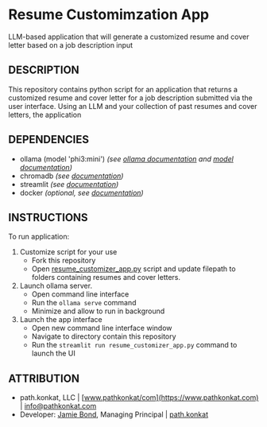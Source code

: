 # Resume Customimzation App
LLM-based application that will generate a customized resume and cover letter based on a job description input

## DESCRIPTION
This repository contains python script for an application that returns a customized resume and cover letter for a job description submitted via the user interface. Using an LLM and your collection of past resumes and cover letters, the application 

## DEPENDENCIES
* ollama (model 'phi3:mini') _(see [ollama documentation]('https://ollama.com/') and [model documentation]('https://ollama.com/library/phi3'))_
* chromadb _(see [documentation]('https://docs.trychroma.com/getting-started'))_
* streamlit _(see [documentation]('https://docs.streamlit.io/get-started/installation'))_
* docker _(optional, see [documentation]('https://www.docker.com/get-started/'))_

## INSTRUCTIONS
To run application:
1. Customize script for your use
    *   Fork this repository 
    *   Open [resume_customizer_app.py]('resume_customizer_app.py') script and update filepath to folders containing resumes and cover letters. 
2. Launch ollama server. 
    * Open command line interface
    * Run the `ollama serve` command
    * Minimize and allow to run in background
3. Launch the app interface
    * Open new command line interface window
    * Navigate to directory contain this repository
    * Run the `streamlit run resume_customizer_app.py` command to launch the UI


## ATTRIBUTION
* path.konkat, LLC | [www.pathkonkat/com](https://www.pathkonkat.com) | info@pathkonkat.com
* Developer: [Jamie Bond](https:www.github.com/jbondai), Managing Principal | [path.konkat](https://www.pathkonkat.com)

